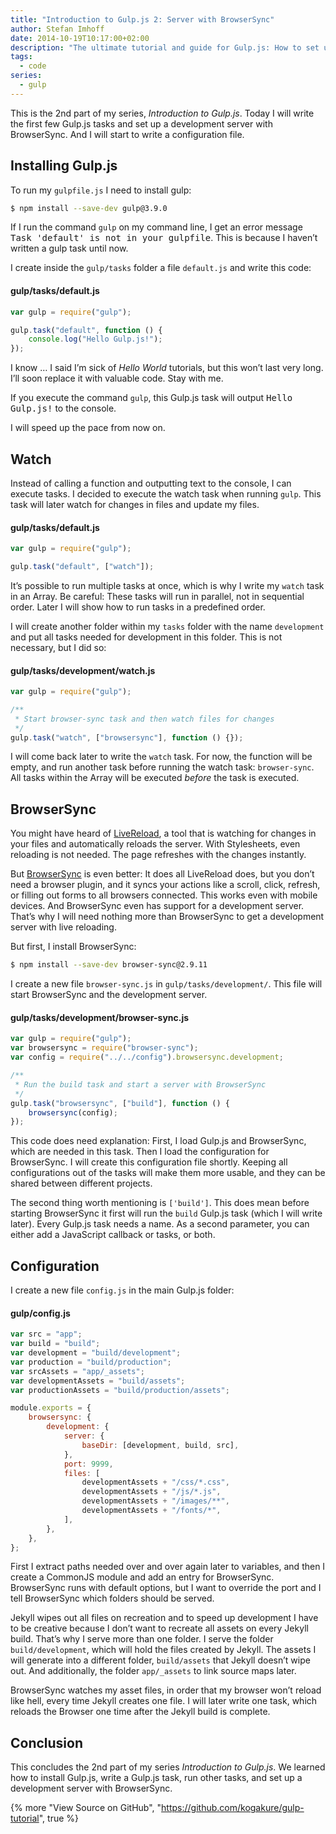 ```yaml
---
title: "Introduction to Gulp.js 2: Server with BrowserSync"
author: Stefan Imhoff
date: 2014-10-19T10:17:00+02:00
description: "The ultimate tutorial and guide for Gulp.js: How to set up a development server with BrowserSync."
tags:
  - code
series:
  - gulp
---
```


This is the 2nd part of my series, _Introduction to Gulp.js_. Today I will write the first few Gulp.js tasks and set up a development server with BrowserSync. And I will start to write a configuration file.

## Installing Gulp.js

To run my `gulpfile.js` I need to install gulp:

```bash
$ npm install --save-dev gulp@3.9.0
```

If I run the command `gulp` on my command line, I get an error message <samp>Task 'default' is not in your gulpfile</samp>. This is because I haven’t written a gulp task until now.

I create inside the `gulp/tasks` folder a file `default.js` and write this code:

#### gulp/tasks/default.js

```javascript
var gulp = require("gulp");

gulp.task("default", function () {
	console.log("Hello Gulp.js!");
});
```

I know … I said I’m sick of _Hello World_ tutorials, but this won’t last very long. I’ll soon replace it with valuable code. Stay with me.

If you execute the command `gulp`, this Gulp.js task will output <samp>Hello Gulp.js!</samp> to the console.

I will speed up the pace from now on.

## Watch

Instead of calling a function and outputting text to the console, I can execute tasks. I decided to execute the watch task when running `gulp`. This task will later watch for changes in files and update my files.

#### gulp/tasks/default.js

```javascript
var gulp = require("gulp");

gulp.task("default", ["watch"]);
```

It’s possible to run multiple tasks at once, which is why I write my `watch` task in an Array. Be careful: These tasks will run in parallel, not in sequential order. Later I will show how to run tasks in a predefined order.

I will create another folder within my `tasks` folder with the name `development` and put all tasks needed for development in this folder. This is not necessary, but I did so:

#### gulp/tasks/development/watch.js

```javascript
var gulp = require("gulp");

/**
 * Start browser-sync task and then watch files for changes
 */
gulp.task("watch", ["browsersync"], function () {});
```

I will come back later to write the `watch` task. For now, the function will be empty, and run another task before running the watch task: `browser-sync`. All tasks within the Array will be executed _before_ the task is executed.

## BrowserSync

You might have heard of [LiveReload](http://livereload.com/), a tool that is watching for changes in your files and automatically reloads the server. With Stylesheets, even reloading is not needed. The page refreshes with the changes instantly.

But [BrowserSync](https://browsersync.io/) is even better: It does all LiveReload does, but you don’t need a browser plugin, and it syncs your actions like a scroll, click, refresh, or filling out forms to all browsers connected. This works even with mobile devices. And BrowserSync even has support for a development server. That’s why I will need nothing more than BrowserSync to get a development server with live reloading.

But first, I install BrowserSync:

```bash
$ npm install --save-dev browser-sync@2.9.11
```

I create a new file `browser-sync.js` in `gulp/tasks/development/`. This file will start BrowserSync and the development server.

#### gulp/tasks/development/browser-sync.js

```javascript
var gulp = require("gulp");
var browsersync = require("browser-sync");
var config = require("../../config").browsersync.development;

/**
 * Run the build task and start a server with BrowserSync
 */
gulp.task("browsersync", ["build"], function () {
	browsersync(config);
});
```

This code does need explanation: First, I load Gulp.js and BrowserSync, which are needed in this task. Then I load the configuration for BrowserSync. I will create this configuration file shortly. Keeping all configurations out of the tasks will make them more usable, and they can be shared between different projects.

The second thing worth mentioning is `['build']`. This does mean before starting BrowserSync it first will run the `build` Gulp.js task (which I will write later). Every Gulp.js task needs a name. As a second parameter, you can either add a JavaScript callback or tasks, or both.

## Configuration

I create a new file `config.js` in the main Gulp.js folder:

#### gulp/config.js

```javascript
var src = "app";
var build = "build";
var development = "build/development";
var production = "build/production";
var srcAssets = "app/_assets";
var developmentAssets = "build/assets";
var productionAssets = "build/production/assets";

module.exports = {
	browsersync: {
		development: {
			server: {
				baseDir: [development, build, src],
			},
			port: 9999,
			files: [
				developmentAssets + "/css/*.css",
				developmentAssets + "/js/*.js",
				developmentAssets + "/images/**",
				developmentAssets + "/fonts/*",
			],
		},
	},
};
```

First I extract paths needed over and over again later to variables, and then I create a CommonJS module and add an entry for BrowserSync. BrowserSync runs with default options, but I want to override the port and I tell BrowserSync which folders should be served.

Jekyll wipes out all files on recreation and to speed up development I have to be creative because I don’t want to recreate all assets on every Jekyll build. That’s why I serve more than one folder. I serve the folder `build/development`, which will hold the files created by Jekyll. The assets I will generate into a different folder, `build/assets` that Jekyll doesn’t wipe out. And additionally, the folder `app/_assets` to link source maps later.

BrowserSync watches my asset files, in order that my browser won’t reload like hell, every time Jekyll creates one file. I will later write one task, which reloads the Browser one time after the Jekyll build is complete.

## Conclusion

This concludes the 2nd part of my series _Introduction to Gulp.js_. We learned how to install Gulp.js, write a Gulp.js task, run other tasks, and set up a development server with BrowserSync.

{% more "View Source on GitHub", "https://github.com/kogakure/gulp-tutorial", true %}
